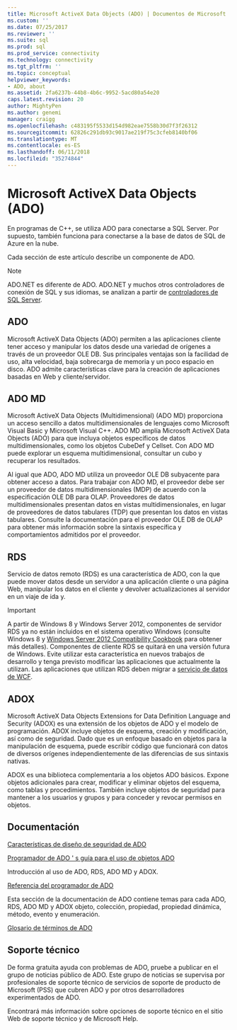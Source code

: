 ```yaml
---
title: Microsoft ActiveX Data Objects (ADO) | Documentos de Microsoft
ms.custom: ''
ms.date: 07/25/2017
ms.reviewer: ''
ms.suite: sql
ms.prod: sql
ms.prod_service: connectivity
ms.technology: connectivity
ms.tgt_pltfrm: ''
ms.topic: conceptual
helpviewer_keywords:
- ADO, about
ms.assetid: 2fa6237b-44b8-4b6c-9952-5acd80a54e20
caps.latest.revision: 20
author: MightyPen
ms.author: genemi
manager: craigg
ms.openlocfilehash: c483195f5533d154d982eae7558b30d7f3f26312
ms.sourcegitcommit: 62826c291db93c9017ae219f75c3cfeb8140bf06
ms.translationtype: MT
ms.contentlocale: es-ES
ms.lasthandoff: 06/11/2018
ms.locfileid: "35274844"
---
```

# <a name="microsoft-activex-data-objects-ado"></a>Microsoft ActiveX Data Objects (ADO)

En programas de C++, se utiliza ADO para conectarse a SQL Server. Por supuesto, también funciona para conectarse a la base de datos de SQL de Azure en la nube.

Cada sección de este artículo describe un componente de ADO.

> [!NOTE]
> ADO.NET es diferente de ADO. ADO.NET y muchos otros controladores de conexión de SQL y sus idiomas, se analizan a partir de [controladores de SQL Server](../connect/sql-connection-libraries.md).

  
## <a name="ado"></a>ADO  
 Microsoft ActiveX Data Objects (ADO) permiten a las aplicaciones cliente tener acceso y manipular los datos desde una variedad de orígenes a través de un proveedor OLE DB. Sus principales ventajas son la facilidad de uso, alta velocidad, baja sobrecarga de memoria y un poco espacio en disco. ADO admite características clave para la creación de aplicaciones basadas en Web y cliente/servidor.  
  
## <a name="ado-md"></a>ADO MD  
 Microsoft ActiveX Data Objects (Multidimensional) (ADO MD) proporciona un acceso sencillo a datos multidimensionales de lenguajes como Microsoft Visual Basic y Microsoft Visual C++. ADO MD amplía Microsoft ActiveX Data Objects (ADO) para que incluya objetos específicos de datos multidimensionales, como los objetos CubeDef y Cellset. Con ADO MD puede explorar un esquema multidimensional, consultar un cubo y recuperar los resultados.  
  
 Al igual que ADO, ADO MD utiliza un proveedor OLE DB subyacente para obtener acceso a datos. Para trabajar con ADO MD, el proveedor debe ser un proveedor de datos multidimensionales (MDP) de acuerdo con la especificación OLE DB para OLAP. Proveedores de datos multidimensionales presentan datos en vistas multidimensionales, en lugar de proveedores de datos tabulares (TDP) que presentan los datos en vistas tabulares. Consulte la documentación para el proveedor OLE DB de OLAP para obtener más información sobre la sintaxis específica y comportamientos admitidos por el proveedor.  
  
## <a name="rds"></a>RDS  
 Servicio de datos remoto (RDS) es una característica de ADO, con la que puede mover datos desde un servidor a una aplicación cliente o una página Web, manipular los datos en el cliente y devolver actualizaciones al servidor en un viaje de ida y.  
  
> [!IMPORTANT]
>  A partir de Windows 8 y Windows Server 2012, componentes de servidor RDS ya no están incluidos en el sistema operativo Windows (consulte Windows 8 y [Windows Server 2012 Compatibility Cookbook](https://www.microsoft.com/en-us/download/details.aspx?id=27416) para obtener más detalles). Componentes de cliente RDS se quitará en una versión futura de Windows. Evite utilizar esta característica en nuevos trabajos de desarrollo y tenga previsto modificar las aplicaciones que actualmente la utilizan. Las aplicaciones que utilizan RDS deben migrar a [servicio de datos de WCF](http://go.microsoft.com/fwlink/?LinkId=199565).  
  
## <a name="adox"></a>ADOX  
 Microsoft ActiveX Data Objects Extensions for Data Definition Language and Security (ADOX) es una extensión de los objetos de ADO y el modelo de programación. ADOX incluye objetos de esquema, creación y modificación, así como de seguridad. Dado que es un enfoque basado en objetos para la manipulación de esquema, puede escribir código que funcionará con datos de diversos orígenes independientemente de las diferencias de sus sintaxis nativas.  
  
 ADOX es una biblioteca complementaria a los objetos ADO básicos. Expone objetos adicionales para crear, modificar y eliminar objetos del esquema, como tablas y procedimientos. También incluye objetos de seguridad para mantener a los usuarios y grupos y para conceder y revocar permisos en objetos.  
  
## <a name="documentation"></a>Documentación  
 [Características de diseño de seguridad de ADO](../ado/guide/ado-security-design-issues.md)  
  
 [Programador de ADO ' s guía para el uso de objetos ADO](../ado/guide/ado-programmer-s-guide.md)  
  
 Introducción al uso de ADO, RDS, ADO MD y ADOX.  
  
 [Referencia del programador de ADO](../ado/reference/ado-programmer-s-reference.md)  
  
 Esta sección de la documentación de ADO contiene temas para cada ADO, RDS, ADO MD y ADOX objeto, colección, propiedad, propiedad dinámica, método, evento y enumeración.  
  
 [Glosario de términos de ADO](../ado/ado-glossary.md)  
  
## <a name="support"></a>Soporte técnico  
 De forma gratuita ayuda con problemas de ADO, pruebe a publicar en el grupo de noticias público de ADO. Este grupo de noticias se supervisa por profesionales de soporte técnico de servicios de soporte de producto de Microsoft (PSS) que cubren ADO y por otros desarrolladores experimentados de ADO.  
  
 Encontrará más información sobre opciones de soporte técnico en el sitio Web de soporte técnico y de Microsoft Help.


